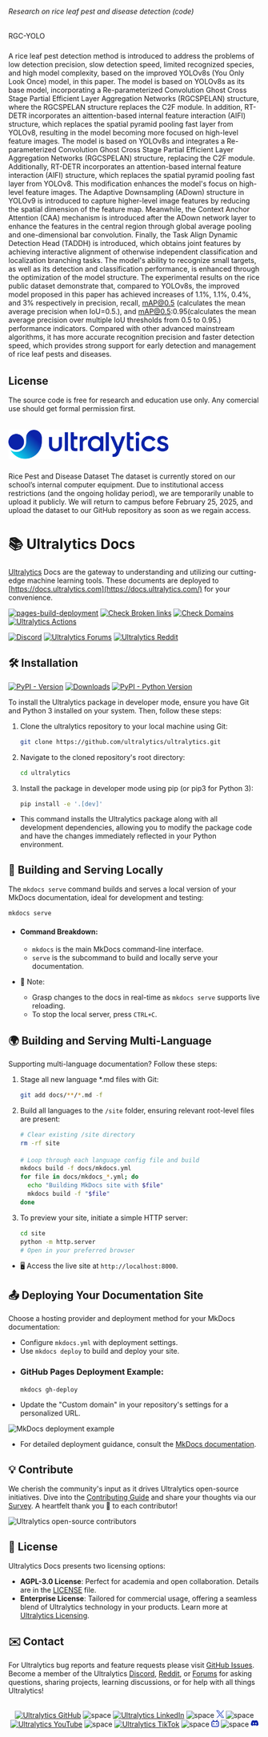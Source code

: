 ######  Research on rice leaf pest and disease detection (code)
RGC-YOLO
###
A rice leaf pest detection method is introduced to address the problems of low detection precision, slow detection speed, limited recognized species, and high model complexity, based on the improved YOLOv8s (You Only Look Once) model, in this paper. The model is based on YOLOv8s as its base model, incorporating a Re-parameterized Convolution Ghost Cross Stage Partial Efficient Layer Aggregation Networks (RGCSPELAN) structure, where the RGCSPELAN structure replaces the C2F module. In addition, RT-DETR incorporates an aittention-based internal feature interaction (AIFI) structure, which replaces the spatial pyramid pooling fast layer from YOLOv8, resulting in the model becoming more focused on high-level feature images. The model is based on YOLOv8s and integrates a Re-parameterized Convolution Ghost Cross Stage Partial Efficient Layer Aggregation Networks (RGCSPELAN) structure, replacing the C2F module. Additionally, RT-DETR incorporates an attention-based internal feature interaction (AIFI) structure, which replaces the spatial pyramid pooling fast layer from YOLOv8. This modification enhances the model's focus on high-level feature images. The Adaptive Downsampling (ADown) structure in YOLOv9 is introduced to capture higher-level image features by reducing the spatial dimension of the feature map. Meanwhile, the Context Anchor Attention (CAA) mechanism is introduced after the ADown network layer to enhance the features in the central region through global average pooling and one-dimensional bar convolution. Finally, the Task Align Dynamic Detection Head (TADDH) is introduced, which obtains joint features by achieving interactive alignment of otherwise independent classification and localization branching tasks. The model's ability to recognize small targets, as well as its detection and classification performance, is enhanced through the optimization of the model structure. The experimental results on the rice public dataset demonstrate that, compared to YOLOv8s, the improved model proposed in this paper has achieved increases of 1.1%, 1.1%, 0.4%, and 3% respectively in precision, recall, mAP@0.5 (calculates the mean average precision when IoU=0.5.), and mAP@0.5:0.95(calculates the mean average precision over multiple IoU thresholds from 0.5 to 0.95.) performance indicators. Compared with other advanced mainstream algorithms, it has more accurate recognition precision and faster detection speed, which provides strong support for early detection and management of rice leaf pests and diseases.
######
#####
License
----
The source code is free for research and education use only. Any comercial use should get formal permission first.  <br>  <br>
<br>
<a href="https://www.ultralytics.com/" target="_blank"><img src="https://raw.githubusercontent.com/ultralytics/assets/main/logo/Ultralytics_Logotype_Original.svg" width="320" alt="Ultralytics logo"></a>

#####
Rice Pest and Disease Dataset
The dataset is currently stored on our school’s internal computer equipment. Due to institutional access restrictions (and the ongoing holiday period), we are temporarily unable to upload it publicly. We will return to campus before February 25, 2025, and upload the dataset to our GitHub repository as soon as we regain access.
####
# 📚 Ultralytics Docs

[Ultralytics](https://www.ultralytics.com/) Docs are the gateway to understanding and utilizing our cutting-edge machine learning tools. These documents are deployed to [https://docs.ultralytics.com](https://docs.ultralytics.com/) for your convenience.

[![pages-build-deployment](https://github.com/ultralytics/docs/actions/workflows/pages/pages-build-deployment/badge.svg)](https://github.com/ultralytics/docs/actions/workflows/pages/pages-build-deployment)
[![Check Broken links](https://github.com/ultralytics/docs/actions/workflows/links.yml/badge.svg)](https://github.com/ultralytics/docs/actions/workflows/links.yml)
[![Check Domains](https://github.com/ultralytics/docs/actions/workflows/check_domains.yml/badge.svg)](https://github.com/ultralytics/docs/actions/workflows/check_domains.yml)
[![Ultralytics Actions](https://github.com/ultralytics/docs/actions/workflows/format.yml/badge.svg)](https://github.com/ultralytics/docs/actions/workflows/format.yml)

<a href="https://discord.com/invite/ultralytics"><img alt="Discord" src="https://img.shields.io/discord/1089800235347353640?logo=discord&logoColor=white&label=Discord&color=blue"></a> <a href="https://community.ultralytics.com/"><img alt="Ultralytics Forums" src="https://img.shields.io/discourse/users?server=https%3A%2F%2Fcommunity.ultralytics.com&logo=discourse&label=Forums&color=blue"></a> <a href="https://reddit.com/r/ultralytics"><img alt="Ultralytics Reddit" src="https://img.shields.io/reddit/subreddit-subscribers/ultralytics?style=flat&logo=reddit&logoColor=white&label=Reddit&color=blue"></a>

## 🛠️ Installation

[![PyPI - Version](https://img.shields.io/pypi/v/ultralytics?logo=pypi&logoColor=white)](https://pypi.org/project/ultralytics/)
[![Downloads](https://static.pepy.tech/badge/ultralytics)](https://www.pepy.tech/projects/ultralytics)
[![PyPI - Python Version](https://img.shields.io/pypi/pyversions/ultralytics?logo=python&logoColor=gold)](https://pypi.org/project/ultralytics/)

To install the Ultralytics package in developer mode, ensure you have Git and Python 3 installed on your system. Then, follow these steps:

1. Clone the ultralytics repository to your local machine using Git:

    ```bash
    git clone https://github.com/ultralytics/ultralytics.git
    ```

2. Navigate to the cloned repository's root directory:

    ```bash
    cd ultralytics
    ```

3. Install the package in developer mode using pip (or pip3 for Python 3):

    ```bash
    pip install -e '.[dev]'
    ```

- This command installs the Ultralytics package along with all development dependencies, allowing you to modify the package code and have the changes immediately reflected in your Python environment.

## 🚀 Building and Serving Locally

The `mkdocs serve` command builds and serves a local version of your MkDocs documentation, ideal for development and testing:

```bash
mkdocs serve
```

- #### Command Breakdown:

    - `mkdocs` is the main MkDocs command-line interface.
    - `serve` is the subcommand to build and locally serve your documentation.

- 🧐 Note:

    - Grasp changes to the docs in real-time as `mkdocs serve` supports live reloading.
    - To stop the local server, press `CTRL+C`.

## 🌍 Building and Serving Multi-Language

Supporting multi-language documentation? Follow these steps:

1. Stage all new language \*.md files with Git:

    ```bash
    git add docs/**/*.md -f
    ```

2. Build all languages to the `/site` folder, ensuring relevant root-level files are present:

    ```bash
    # Clear existing /site directory
    rm -rf site

    # Loop through each language config file and build
    mkdocs build -f docs/mkdocs.yml
    for file in docs/mkdocs_*.yml; do
      echo "Building MkDocs site with $file"
      mkdocs build -f "$file"
    done
    ```

3. To preview your site, initiate a simple HTTP server:

    ```bash
    cd site
    python -m http.server
    # Open in your preferred browser
    ```

- 🖥️ Access the live site at `http://localhost:8000`.

## 📤 Deploying Your Documentation Site

Choose a hosting provider and deployment method for your MkDocs documentation:

- Configure `mkdocs.yml` with deployment settings.
- Use `mkdocs deploy` to build and deploy your site.

* ### GitHub Pages Deployment Example:

    ```bash
    mkdocs gh-deploy
    ```

- Update the "Custom domain" in your repository's settings for a personalized URL.

![MkDocs deployment example](https://github.com/ultralytics/docs/releases/download/0/mkdocs-deployment-example.avif)

- For detailed deployment guidance, consult the [MkDocs documentation](https://www.mkdocs.org/user-guide/deploying-your-docs/).

## 💡 Contribute

We cherish the community's input as it drives Ultralytics open-source initiatives. Dive into the [Contributing Guide](https://docs.ultralytics.com/help/contributing/) and share your thoughts via our [Survey](https://www.ultralytics.com/survey?utm_source=github&utm_medium=social&utm_campaign=Survey). A heartfelt thank you 🙏 to each contributor!

![Ultralytics open-source contributors](https://github.com/ultralytics/docs/releases/download/0/ultralytics-open-source-contributors.avif)

## 📜 License

Ultralytics Docs presents two licensing options:

- **AGPL-3.0 License**: Perfect for academia and open collaboration. Details are in the [LICENSE](https://github.com/ultralytics/docs/blob/main/LICENSE) file.
- **Enterprise License**: Tailored for commercial usage, offering a seamless blend of Ultralytics technology in your products. Learn more at [Ultralytics Licensing](https://www.ultralytics.com/license).

## ✉️ Contact

For Ultralytics bug reports and feature requests please visit [GitHub Issues](https://github.com/ultralytics/ultralytics/issues). Become a member of the Ultralytics [Discord](https://discord.com/invite/ultralytics), [Reddit](https://www.reddit.com/r/ultralytics/), or [Forums](https://community.ultralytics.com/) for asking questions, sharing projects, learning discussions, or for help with all things Ultralytics!

<br>
<div align="center">
  <a href="https://github.com/ultralytics"><img src="https://github.com/ultralytics/assets/raw/main/social/logo-social-github.png" width="3%" alt="Ultralytics GitHub"></a>
  <img src="https://github.com/ultralytics/assets/raw/main/social/logo-transparent.png" width="3%" alt="space">
  <a href="https://www.linkedin.com/company/ultralytics/"><img src="https://github.com/ultralytics/assets/raw/main/social/logo-social-linkedin.png" width="3%" alt="Ultralytics LinkedIn"></a>
  <img src="https://github.com/ultralytics/assets/raw/main/social/logo-transparent.png" width="3%" alt="space">
  <a href="https://twitter.com/ultralytics"><img src="https://github.com/ultralytics/assets/raw/main/social/logo-social-twitter.png" width="3%" alt="Ultralytics Twitter"></a>
  <img src="https://github.com/ultralytics/assets/raw/main/social/logo-transparent.png" width="3%" alt="space">
  <a href="https://youtube.com/ultralytics?sub_confirmation=1"><img src="https://github.com/ultralytics/assets/raw/main/social/logo-social-youtube.png" width="3%" alt="Ultralytics YouTube"></a>
  <img src="https://github.com/ultralytics/assets/raw/main/social/logo-transparent.png" width="3%" alt="space">
  <a href="https://www.tiktok.com/@ultralytics"><img src="https://github.com/ultralytics/assets/raw/main/social/logo-social-tiktok.png" width="3%" alt="Ultralytics TikTok"></a>
  <img src="https://github.com/ultralytics/assets/raw/main/social/logo-transparent.png" width="3%" alt="space">
  <a href="https://ultralytics.com/bilibili"><img src="https://github.com/ultralytics/assets/raw/main/social/logo-social-bilibili.png" width="3%" alt="Ultralytics BiliBili"></a>
  <img src="https://github.com/ultralytics/assets/raw/main/social/logo-transparent.png" width="3%" alt="space">
  <a href="https://discord.com/invite/ultralytics"><img src="https://github.com/ultralytics/assets/raw/main/social/logo-social-discord.png" width="3%" alt="Ultralytics Discord"></a>
</div>
